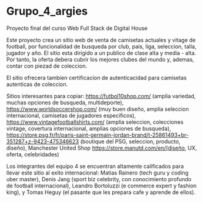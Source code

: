 # Grupo_4_argies
Proyecto final del curso Web Full Stack de Digital House

Este proyecto crea un sitio web de venta de camisetas actuales y vitage de football, por funcionalidad de busqueda por club, pais, liga, seleccion, talla, jugador y año. El sitio esta dirigido a un publico de clase alta y media - alta. Por tanto, la oferta debera cubrir los mejores clubes del mundo y, ademas, contar con piezad de coleccion.

El sitio ofrecera tambien certificacion de autenticacidad para camisetas autenticas de coleccion.

Sitios interesantes para copiar: https://futbol10shop.com/ (amplia variedad, muchas opciones de busqueda, multideporte), https://www.worldsoccershop.com/ (muy buen diseño, amplia seleccion internacional, camisetas de jugadores especificos), https://www.vintagefootballshirts.com/ (amplia seleccion, colecciones vintage, covertura internacional, amplias opciones de busqueda), https://store.psg.fr/fr/paris-saint-germain-jordan-brand/t-25861493+br-351287+z-9423-475346623 (boutique del PSG, seleccion, producto, diseño), Manchester United Shop https://store.manutd.com/en/(diseño, UX, oferta, celebridades)

Los integrantes del equipo 4 se encuentran altamente calificados para llevar este sitio al exito internacional: Matias Rainero (tech guru y coding uber master), Denis Jang (sport biz celebrity, con conocimiento profundo de football internacional), Leandro Bortoluzzi (e commerce expert y fashion king), y Tomas Heguy (el pasante que les prepara cafe y aprende de ellos).
